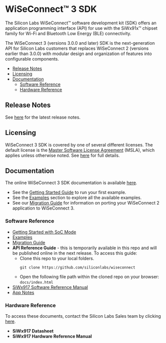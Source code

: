 # WiSeConnect™ 3 SDK

The Silicon Labs WiSeConnect™ software development kit (SDK) offers an application programming interface (API) for use with the SiWx91x™ chipset family for Wi-Fi and Bluetooth Low Energy (BLE) connectivity.

The WiSeConnect 3 (versions 3.0.0 and later) SDK is the next-generation API for Silicon Labs customers that replaces WiSeConnect 2 (versions earlier than 3.0.0) with modular design and organization of features into configurable components.

- [Release Notes](#release-notes)
- [Licensing](#licensing)
- [Documentation](#documentation)
  - [Software Reference](#software-reference)
  - [Hardware Reference](#hardware-reference)

## Release Notes

See [here](docs/release-notes/index.md) for the latest release notes.

## Licensing

WiSeConnect 3 SDK is covered by one of several different licenses. The default license is the [Master Software License Agreement](https://www.silabs.com/about-us/legal/master-software-license-agreement) (MSLA), which applies unless otherwise noted. See [here](license.md) for full details.

## Documentation

The online WiSeConnect 3 SDK documentation is available [here](https://docs.silabs.com/wiseconnect/3.0.9).
  - See the [Getting Started Guide](https://docs.silabs.com/wiseconnect/3.0.9/wiseconnect-getting-started/getting-started-with-soc-mode) to run your first example.
  - See the [Examples](https://docs.silabs.com/wiseconnect/3.0.9/wiseconnect-examples) section to explore all the available examples.
  - See our [Migration Guide](https://docs.silabs.com/wiseconnect/3.0.9/wiseconnect-developers-guide-migr-overview) for information on porting your WiSeConnect 2 application to WiSeConnect 3.

### Software Reference

  - [Getting Started with SoC Mode](https://docs.silabs.com/wiseconnect/3.0.9/wiseconnect-getting-started/getting-started-with-soc-mode)
  - [Examples](https://docs.silabs.com/wiseconnect/3.0.9/wiseconnect-examples)
  - [Migration Guide](https://docs.silabs.com/wiseconnect/3.0.9/wiseconnect-developers-guide-migr-overview)
  - **API Reference Guide** - this is temporarily available in this repo and will be published online in the next release. To access this guide:
    - Clone this repo to your local folders.
      ```
	  git clone https://github.com/siliconlabs/wiseconnect
	  ```
    - Open the following file path within the cloned repo on your browser: `docs/index.html`
  - [SiWx917 Software Reference Manual](docs/software-reference/manuals/siwx91x-software-reference-manual.md)
  - [App Notes](docs/software-reference/app-notes)

### Hardware Reference

To access these documents, contact the Silicon Labs Sales team by clicking [here](https://www.silabs.com/about-us/contact-sales).

  - **SiWx917 Datasheet**
  - **SiWx917 Hardware Reference Manual**

